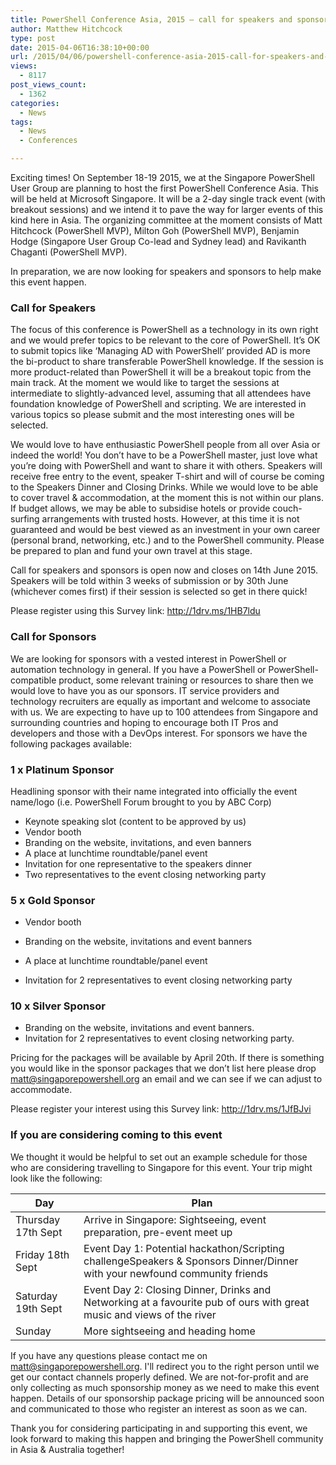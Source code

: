 ```yaml
---
title: PowerShell Conference Asia, 2015 – call for speakers and sponsors
author: Matthew Hitchcock
type: post
date: 2015-04-06T16:38:10+00:00
url: /2015/04/06/powershell-conference-asia-2015-call-for-speakers-and-sponsors/
views:
  - 8117
post_views_count:
  - 1362
categories:
  - News
tags:
  - News
  - Conferences

---
```

Exciting times! On September 18-19 2015, we at the Singapore PowerShell User Group are planning to host the first PowerShell Conference Asia. This will be held at Microsoft Singapore. It will be a 2-day single track event (with breakout sessions) and we intend it to pave the way for larger events of this kind here in Asia. The organizing committee at the moment consists of Matt Hitchcock (PowerShell MVP), Milton Goh (PowerShell MVP), Benjamin Hodge (Singapore User Group Co-lead and Sydney lead) and Ravikanth Chaganti (PowerShell MVP).

In preparation, we are now looking for speakers and sponsors to help make this event happen.

### Call for Speakers

The focus of this conference is PowerShell as a technology in its own right and we would prefer topics to be relevant to the core of PowerShell. It&#8217;s OK to submit topics like &#8216;Managing AD with PowerShell&#8217; provided AD is more the bi-product to share transferable PowerShell knowledge. If the session is more product-related than PowerShell it will be a breakout topic from the main track. At the moment we would like to target the sessions at intermediate to slightly-advanced level, assuming that all attendees have foundation knowledge of PowerShell and scripting. We are interested in various topics so please submit and the most interesting ones will be selected.

We would love to have enthusiastic PowerShell people from all over Asia or indeed the world! You don&#8217;t have to be a PowerShell master, just love what you&#8217;re doing with PowerShell and want to share it with others. Speakers will receive free entry to the event, speaker T-shirt and will of course be coming to the Speakers Dinner and Closing Drinks. While we would love to be able to cover travel & accommodation, at the moment this is not within our plans. If budget allows, we may be able to subsidise hotels or provide couch-surfing arrangements with trusted hosts. However, at this time it is not guaranteed and would be best viewed as an investment in your own career (personal brand, networking, etc.) and to the PowerShell community. Please be prepared to plan and fund your own travel at this stage.

Call for speakers and sponsors is open now and closes on 14th June 2015. Speakers will be told within 3 weeks of submission or by 30th June (whichever comes first) if their session is selected so get in there quick!

Please register using this Survey link: http://1drv.ms/1HB7ldu

### Call for Sponsors

We are looking for sponsors with a vested interest in PowerShell or automation technology in general. If you have a PowerShell or PowerShell-compatible product, some relevant training or resources to share then we would love to have you as our sponsors. IT service providers and technology recruiters are equally as important and welcome to associate with us. We are expecting to have up to 100 attendees from Singapore and surrounding countries and hoping to encourage both IT Pros and developers and those with a DevOps interest. For sponsors we have the following packages available:

### 1 x Platinum Sponsor

Headlining sponsor with their name integrated into officially the event name/logo (i.e. PowerShell Forum brought to you by ABC Corp)

- Keynote speaking slot (content to be approved by us)
- Vendor booth
- Branding on the website, invitations, and even banners
- A place at lunchtime roundtable/panel event
- Invitation for one representative to the speakers dinner
- Two representatives to the event closing networking party

### 5 x Gold Sponsor

- Vendor booth

- Branding on the website, invitations and event banners
- A place at lunchtime roundtable/panel event
- Invitation for 2 representatives to event closing networking party

### 10 x Silver Sponsor

  * Branding on the website, invitations and event banners.
  * Invitation for 2 representatives to event closing networking party.

Pricing for the packages will be available by April 20th. If there is something you would like in the sponsor packages that we don&#8217;t list here please drop matt@singaporepowershell.org an email and we can see if we can adjust to accommodate.

Please register your interest using this Survey link: http://1drv.ms/1JfBJvi

### If you are considering coming to this event

We thought it would be helpful to set out an example schedule for those who are considering travelling to Singapore for this event. Your trip might look like the following:

| **Day**            | **Plan**                                                     |
| ------------------ | ------------------------------------------------------------ |
| Thursday 17th Sept | Arrive in Singapore: Sightseeing, event preparation, pre-event meet up |
| Friday 18th Sept   | Event Day 1: Potential hackathon/Scripting challengeSpeakers & Sponsors Dinner/Dinner with your newfound community friends |
| Saturday 19th Sept | Event Day 2: Closing Dinner, Drinks and Networking at a favourite pub of ours with great music and views of the river |
| Sunday             | More sightseeing and heading home                            |

If you have any questions please contact me on matt@singaporepowershell.org. I'll redirect you to the right person until we get our contact channels properly defined. We are not-for-profit and are only collecting as much sponsorship money as we need to make this event happen. Details of our sponsorship package pricing will be announced soon and communicated to those who register an interest as soon as we can.

Thank you for considering participating in and supporting this event, we look forward to making this happen and bringing the PowerShell community in Asia & Australia together!

